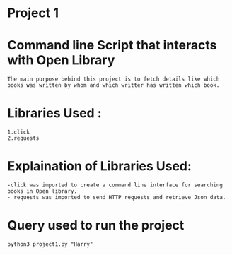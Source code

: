 # Project 1

# Command line Script that interacts with Open Library
    The main purpose behind this project is to fetch details like which books was written by whom and which writter has written which book.
# Libraries Used :
    1.click 
    2.requests
# Explaination of Libraries Used:
    -click was imported to create a command line interface for searching books in Open library.
    - requests was imported to send HTTP requests and retrieve Json data.
# Query used to run the project
    python3 project1.py "Harry"

